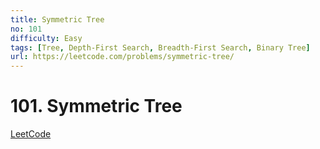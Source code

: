 ```yaml
---
title: Symmetric Tree
no: 101
difficulty: Easy
tags: [Tree, Depth-First Search, Breadth-First Search, Binary Tree]
url: https://leetcode.com/problems/symmetric-tree/
---
```


# 101. Symmetric Tree

[LeetCode](https://leetcode.com/problems/symmetric-tree/)

